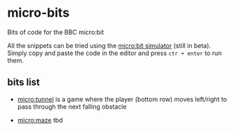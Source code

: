 # micro-bits
Bits of code for the BBC micro:bit

All the snippets can be tried using the [micro:bit simulator](https://create.withcode.uk/) (still in beta). Simply copy and paste the code in the editor and press `ctr + enter` to run them.

## bits list

- [micro:tunnel](https://github.com/samuele-mattiuzzo/micro-bits/blob/main/micro:tunnel/main.py) is a game where the player (bottom row) moves left/right to pass through the next falling obstacle

- [micro:maze](https://github.com/samuele-mattiuzzo/micro-bits/blob/main/micro:maze/main.py) tbd
